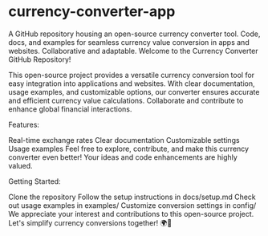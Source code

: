 # currency-converter-app
A GitHub repository housing an open-source currency converter tool. Code, docs, and examples for seamless currency value conversion in apps and websites. Collaborative and adaptable.
Welcome to the Currency Converter GitHub Repository!

This open-source project provides a versatile currency conversion tool for easy integration into applications and websites. With clear documentation, usage examples, and customizable options, our converter ensures accurate and efficient currency value calculations. Collaborate and contribute to enhance global financial interactions.

Features:

Real-time exchange rates
Clear documentation
Customizable settings
Usage examples
Feel free to explore, contribute, and make this currency converter even better! Your ideas and code enhancements are highly valued.

Getting Started:

Clone the repository
Follow the setup instructions in docs/setup.md
Check out usage examples in examples/
Customize conversion settings in config/
We appreciate your interest and contributions to this open-source project. Let's simplify currency conversions together! 🌍💱

